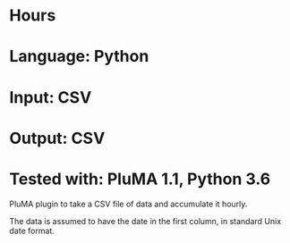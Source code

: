 # Hours
# Language: Python
# Input: CSV
# Output: CSV
# Tested with: PluMA 1.1, Python 3.6

PluMA plugin to take a CSV file of data and accumulate it hourly.

The data is assumed to have the date in the first column, in standard Unix date format.
